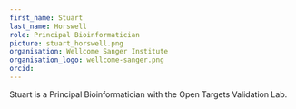 ```yaml
---
first_name: Stuart
last_name: Horswell
role: Principal Bioinformatician 
picture: stuart_horswell.png
organisation: Wellcome Sanger Institute
organisation_logo: wellcome-sanger.png
orcid: 
---
```


Stuart is a Principal Bioinformatician with the Open Targets Validation Lab. 

